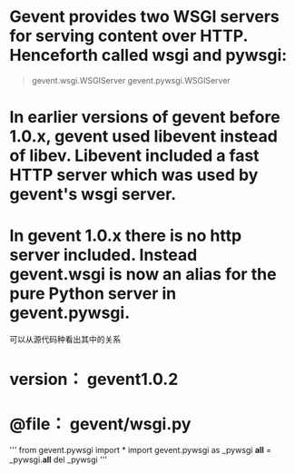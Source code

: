 # Gevent provides two WSGI servers for serving content over HTTP. Henceforth called wsgi and pywsgi:

> gevent.wsgi.WSGIServer
> gevent.pywsgi.WSGIServer

# In earlier versions of gevent before 1.0.x, gevent used libevent instead of libev. Libevent included a fast HTTP server which was used by gevent's wsgi server.

# In gevent 1.0.x there is no http server included. Instead gevent.wsgi is now an alias for the pure Python server in gevent.pywsgi.


可以从源代码种看出其中的关系

# version： gevent1.0.2

# @file： gevent/wsgi.py

'''
from gevent.pywsgi import *
import gevent.pywsgi as _pywsgi
__all__ = _pywsgi.__all__
del _pywsgi
'''
